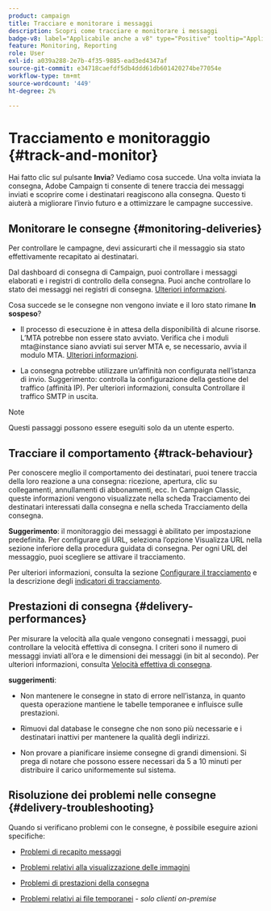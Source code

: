 ```yaml
---
product: campaign
title: Tracciare e monitorare i messaggi
description: Scopri come tracciare e monitorare i messaggi
badge-v8: label="Applicabile anche a v8" type="Positive" tooltip="Applicabile anche a Campaign v8"
feature: Monitoring, Reporting
role: User
exl-id: a039a288-2e7b-4f35-9885-ead3ed4347af
source-git-commit: e34718caefdf5db4ddd61db601420274be77054e
workflow-type: tm+mt
source-wordcount: '449'
ht-degree: 2%

---
```


# Tracciamento e monitoraggio {#track-and-monitor}

Hai fatto clic sul pulsante **Invia**? Vediamo cosa succede. Una volta inviata la consegna, Adobe Campaign ti consente di tenere traccia dei messaggi inviati e scoprire come i destinatari reagiscono alla consegna. Questo ti aiuterà a migliorare l’invio futuro e a ottimizzare le campagne successive.

## Monitorare le consegne {#monitoring-deliveries}

Per controllare le campagne, devi assicurarti che il messaggio sia stato effettivamente recapitato ai destinatari.

Dal dashboard di consegna di Campaign, puoi controllare i messaggi elaborati e i registri di controllo della consegna.
Puoi anche controllare lo stato dei messaggi nei registri di consegna. [Ulteriori informazioni](about-delivery-monitoring.md).

Cosa succede se le consegne non vengono inviate e il loro stato rimane **In sospeso**?

* Il processo di esecuzione è in attesa della disponibilità di alcune risorse. L’MTA potrebbe non essere stato avviato.
Verifica che i moduli mta@instance siano avviati sui server MTA e, se necessario, avvia il modulo MTA. [Ulteriori informazioni](../../production/using/administration.md).

* La consegna potrebbe utilizzare un’affinità non configurata nell’istanza di invio.
Suggerimento: controlla la configurazione della gestione del traffico (affinità IP). Per ulteriori informazioni, consulta Controllare il traffico SMTP in uscita.

>[!NOTE]
>
>Questi passaggi possono essere eseguiti solo da un utente esperto.

## Tracciare il comportamento {#track-behaviour}

Per conoscere meglio il comportamento dei destinatari, puoi tenere traccia della loro reazione a una consegna: ricezione, apertura, clic su collegamenti, annullamenti di abbonamenti, ecc. In Campaign Classic, queste informazioni vengono visualizzate nella scheda Tracciamento dei destinatari interessati dalla consegna e nella scheda Tracciamento della consegna.

**Suggerimento**: il monitoraggio dei messaggi è abilitato per impostazione predefinita. Per configurare gli URL, seleziona l’opzione Visualizza URL nella sezione inferiore della procedura guidata di consegna. Per ogni URL del messaggio, puoi scegliere se attivare il tracciamento.

Per ulteriori informazioni, consulta la sezione [Configurare il tracciamento](how-to-configure-tracked-links.md) e la descrizione degli [indicatori di tracciamento](../../reporting/using/delivery-reports.md#tracking-indicators).

## Prestazioni di consegna {#delivery-performances}

Per misurare la velocità alla quale vengono consegnati i messaggi, puoi controllare la velocità effettiva di consegna. I criteri sono il numero di messaggi inviati all’ora e le dimensioni dei messaggi (in bit al secondo). Per ulteriori informazioni, consulta [Velocità effettiva di consegna](../../reporting/using/global-reports.md#delivery-throughput).

**suggerimenti**:

* Non mantenere le consegne in stato di errore nell’istanza, in quanto questa operazione mantiene le tabelle temporanee e influisce sulle prestazioni.

* Rimuovi dal database le consegne che non sono più necessarie e i destinatari inattivi per mantenere la qualità degli indirizzi.

* Non provare a pianificare insieme consegne di grandi dimensioni. Si prega di notare che possono essere necessari da 5 a 10 minuti per distribuire il carico uniformemente sul sistema.

## Risoluzione dei problemi nelle consegne {#delivery-troubleshooting}

Quando si verificano problemi con le consegne, è possibile eseguire azioni specifiche:

* [Problemi di recapito messaggi](../../production/using/performance-and-throughput-issues.md#deliverability_issues)

* [Problemi relativi alla visualizzazione delle immagini](../../production/using/image-display-issues.md)

* [Problemi di prestazioni della consegna](delivery-performances.md)

* [Problemi relativi ai file temporanei](../../production/using/temporary-files.md) - *solo clienti on-premise*
